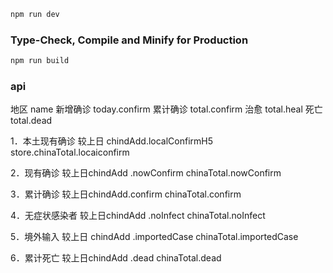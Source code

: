 ```sh
npm run dev
```

### Type-Check, Compile and Minify for Production

```sh
npm run build
```

### api

地区 name
新增确诊 today.confirm
累计确诊 total.confirm
治愈 total.heal
死亡 total.dead

1．本土现有确诊
较上日 chindAdd.localConfirmH5
store.chinaTotal.locaiconfirm

2．现有确诊
较上日chindAdd .nowConfirm
chinaTotal.nowConfirm

3．累计确诊
较上日chindAdd.confirm
chinaTotal.confirm

4．无症状感染者
较上日chindAdd .noInfect
chinaTotal.noInfect

5．境外输入
较上日 chindAdd .importedCase
chinaTotal.importedCase

6．累计死亡
较上日chindAdd .dead
chinaTotal.dead